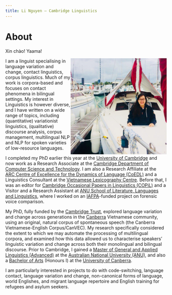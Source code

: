 ```yaml
---
title: Li Nguyen — Cambridge Linguistics
---
```


# About

Xin chào! Yaama! 

<img id="my-picture" src="boat.jpg" width="300" height="300" align="right">

I am a linguist specialising in language variation and change, contact linguistics, corpus linguistics. Much of my work is corpora-based and focuses on contact phenomena in bilingual settings. My interest in Linguistics is however diverse, and I have written on a wide range of topics, including (quantitative) variationist linguistics, (qualitative) discourse analysis, corpus management, multilingual NLP and NLP for spoken varieties of low-resource languages. 

I completed my PhD earlier this year at the [University of Cambridge](https://www.cam.ac.uk/) and now work as a Research Associate at the [Cambridge Department of Computer Science and Technology](https://www.cst.cam.ac.uk/). I am also a Research Affiliate at the [ARC Centre of Excellence for the Dynamics of Language (CoEDL)](http://www.dynamicsoflanguage.edu.au/) and a Linguistics Consultant at the [Vietnamese Lexicography Centre](http://www.vietlex.com/). Before that, I was an editor for [Cambridge Occasional Papers in Linguistics (COPiL)](http://www.ling.cam.ac.uk/COPIL/) and a Visitor and a Research Assistant at [ANU School of Literature, Languages and Linguistics](http://slll.cass.anu.edu.au/), where I worked on an [IAFPA](https://www.iafpa.net/)-funded project on forensic voice comparison. 

My PhD, fully funded by the [Cambridge Trust](https://www.cambridgetrust.org/), explored language variation and change across generations in the [Canberra](https://www.britannica.com/place/Australian-Capital-Territory#ref960967) Vietnamese community, using an original, natural corpus of spontaneous speech (the Canberra Vietnamese-English Corpus/CanVEC). My research specifically considered the extent to which we may automate the processing of multilingual corpora, and examined how this data allowed us to characterise speakers’ linguistic variation and change across both their monolingual and bilingual discourse. Prior to Cambridge, I gained a [Master of General and Applied Linguistics (Advanced)](https://programsandcourses.anu.edu.au/program/VLING) at the [Australian National University (ANU)](http://www.anu.edu.au/), and also a [Bachelor of Arts](https://www.canberra.edu.au/coursesandunits/course?course_cd=922AA&version_number=3) (Honours I) at the [University of Canberra](https://www.canberra.edu.au/). 

I am particularly interested in projects to do with code-switching, language contact, language variation and change, non-canonical forms of language, world Englishes, and migrant language repertoire and English training for refugees and asylum seekers. 

